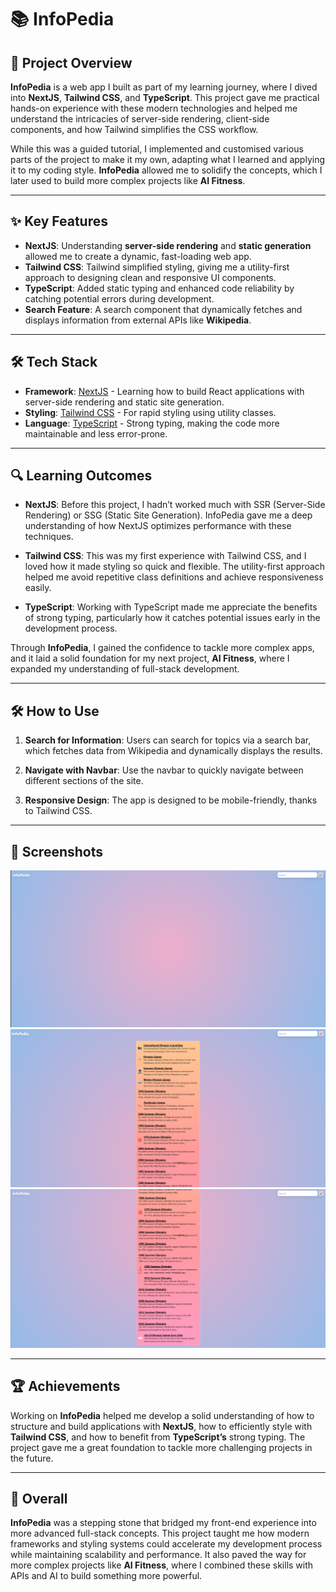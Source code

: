 # 📚 InfoPedia

## 🚀 Project Overview

**InfoPedia** is a web app I built as part of my learning journey, where I dived into **NextJS**, **Tailwind CSS**, and **TypeScript**. This project gave me practical hands-on experience with these modern technologies and helped me understand the intricacies of server-side rendering, client-side components, and how Tailwind simplifies the CSS workflow.

While this was a guided tutorial, I implemented and customised various parts of the project to make it my own, adapting what I learned and applying it to my coding style. **InfoPedia** allowed me to solidify the concepts, which I later used to build more complex projects like **AI Fitness**.

---

## ✨ Key Features

- **NextJS**: Understanding **server-side rendering** and **static generation** allowed me to create a dynamic, fast-loading web app.
- **Tailwind CSS**: Tailwind simplified styling, giving me a utility-first approach to designing clean and responsive UI components.
- **TypeScript**: Added static typing and enhanced code reliability by catching potential errors during development.
- **Search Feature**: A search component that dynamically fetches and displays information from external APIs like **Wikipedia**.

---

## 🛠️ Tech Stack

- **Framework**: [NextJS](https://nextjs.org/) - Learning how to build React applications with server-side rendering and static site generation.
- **Styling**: [Tailwind CSS](https://tailwindcss.com/) - For rapid styling using utility classes.
- **Language**: [TypeScript](https://www.typescriptlang.org/) - Strong typing, making the code more maintainable and less error-prone.

---

## 🔍 Learning Outcomes

- **NextJS**: Before this project, I hadn’t worked much with SSR (Server-Side Rendering) or SSG (Static Site Generation). InfoPedia gave me a deep understanding of how NextJS optimizes performance with these techniques.
  
- **Tailwind CSS**: This was my first experience with Tailwind CSS, and I loved how it made styling so quick and flexible. The utility-first approach helped me avoid repetitive class definitions and achieve responsiveness easily.
  
- **TypeScript**: Working with TypeScript made me appreciate the benefits of strong typing, particularly how it catches potential issues early in the development process.

Through **InfoPedia**, I gained the confidence to tackle more complex apps, and it laid a solid foundation for my next project, **AI Fitness**, where I expanded my understanding of full-stack development.

---

## 🛠️ How to Use

1. **Search for Information**: Users can search for topics via a search bar, which fetches data from Wikipedia and dynamically displays the results.
   
2. **Navigate with Navbar**: Use the navbar to quickly navigate between different sections of the site.

3. **Responsive Design**: The app is designed to be mobile-friendly, thanks to Tailwind CSS.

---

## 📸 Screenshots

![AI Image Generator App Screenshot](public/screenshots/screenshot1.png)
![AI Image Generator App Screenshot](public/screenshots/screenshot2.png)
![AI Image Generator App Screenshot](public/screenshots/screenshot3.png)

---

## 🏆 Achievements

Working on **InfoPedia** helped me develop a solid understanding of how to structure and build applications with **NextJS**, how to efficiently style with **Tailwind CSS**, and how to benefit from **TypeScript’s** strong typing. The project gave me a great foundation to tackle more challenging projects in the future.

---

## 🎯 Overall

**InfoPedia** was a stepping stone that bridged my front-end experience into more advanced full-stack concepts. This project taught me how modern frameworks and styling systems could accelerate my development process while maintaining scalability and performance. It also paved the way for more complex projects like **AI Fitness**, where I combined these skills with APIs and AI to build something more powerful.
